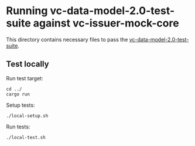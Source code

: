 # Running vc-data-model-2.0-test-suite against vc-issuer-mock-core

This directory contains necessary files to pass the [vc-data-model-2.0-test-suite](https://github.com/w3c/vc-data-model-2.0-test-suite/).

## Test locally

Run test target:

```console
cd ../
cargo run
```

Setup tests:

```console
./local-setup.sh
```

Run tests:

```console
./local-test.sh
```
